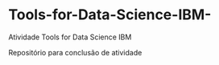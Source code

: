 # Tools-for-Data-Science-IBM-
Atividade Tools for Data Science IBM 

Repositório para conclusão de atividade
